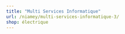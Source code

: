 ```yaml
---
title: "Multi Services Informatique"
url: /niamey/multi-services-informatique-3/
shop: électrique
---
```


